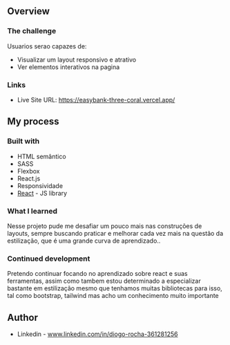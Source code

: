 ## Overview

### The challenge

Usuarios serao capazes de:

- Visualizar um layout responsivo e atrativo
- Ver elementos interativos na pagina

### Links

- Live Site URL: https://easybank-three-coral.vercel.app/

## My process

### Built with

- HTML semântico
- SASS
- Flexbox
- React.js
- Responsividade
- [React](https://reactjs.org/) - JS library

### What I learned

Nesse projeto pude me desafiar um pouco mais nas construções de layouts, sempre buscando praticar e melhorar cada vez mais na questão da estilização, que é uma grande curva de aprendizado..

### Continued development

Pretendo continuar focando no aprendizado sobre react e suas ferramentas, assim como tambem estou determinado a especializar bastante em estilização mesmo que tenhamos muitas bibliotecas para isso, tal como bootstrap, tailwind mas acho um conhecimento muito importante


## Author

- Linkedin - www.linkedin.com/in/diogo-rocha-361281256
